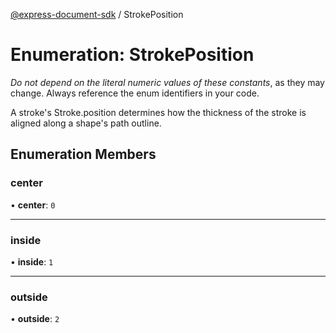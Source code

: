 [@express-document-sdk](../overview.md) / StrokePosition

# Enumeration: StrokePosition

<InlineAlert slots="text" variant="warning"/>

_Do not depend on the literal numeric values of these constants_, as they may change. Always reference the enum identifiers in your code.

A stroke's Stroke.position determines how the thickness of the stroke is aligned along a shape's path outline.

## Enumeration Members

### center

• **center**: `0`

---

### inside

• **inside**: `1`

---

### outside

• **outside**: `2`
